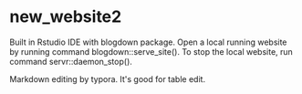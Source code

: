 # new_website2
 
 Built in Rstudio IDE with blogdown package.
 Open a local running website by running command blogdown::serve_site().
 To stop the local website, run command servr::daemon_stop().
 
 Markdown editing by typora. It's good for table edit.  

